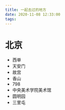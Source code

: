 ```yaml
---
title: 一起去过的地方
date: 2020-11-08 12:33:00
tags:
---
```


# 北京
- 西单
- 天安门
- 故宫
- 香山
- 798
- 中央美术学院美术馆
- 圆明园
- 三里屯
